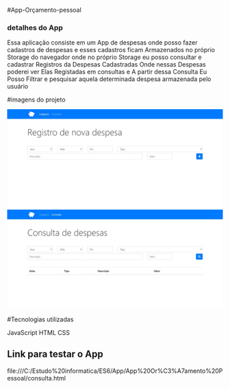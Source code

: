 #App-Orçamento-pessoal

### **detalhes do App**
 
 Essa aplicação consiste em um App de despesas onde posso fazer cadastros de despesas e esses cadastros ficam Armazenados no próprio Storage do navegador onde no próprio Storage eu posso consultar e cadastrar Registros da Despesas Cadastradas Onde nessas Despesas poderei ver Elas Registadas em consultas e A partir dessa Consulta Eu Posso Filtrar e pesquisar aquela determinada despesa armazenada pelo usuário
 
 #imagens do projeto
 
![app orçamento pessoal](img/app.jpeg)
![app orçamento pessoal](img/app2.jpeg)

#Tecnologias utilizadas

JavaScript
HTML
CSS

## Link para testar o App

file:///C:/Estudo%20informatica/ES6/App/App%20Or%C3%A7amento%20Pessoal/consulta.html






